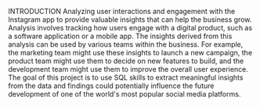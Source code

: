 INTRODUCTION
Analyzing user interactions and engagement with the Instagram app to provide valuable insights that can help the business grow. Analysis involves tracking how users engage with a digital product, such as a software application or a mobile app. The insights derived from this analysis can be used by various teams within the business. For example, the marketing team might use these insights to launch a new campaign, the product team might use them to decide on new features to build, and the development team might use them to improve the overall user experience. The goal of this project is to use SQL skills to extract meaningful insights from the data and findings could potentially influence the future development of one of the world's most popular social media platforms.
